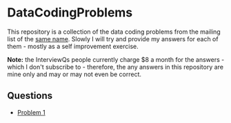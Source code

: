 # DataCodingProblems

This repository is a collection of the data coding problems from the mailing
list of the [same name](https://dailycodingproblem.com/). Slowly I will try and
provide my answers for each of them - mostly as a self improvement exercise.

**Note:** the InterviewQs people currently charge $8 a month for the answers -
which I don't subscribe to - therefore, the any answers in this repository are
mine only and may or may not even be correct.

## Questions

  * [Problem 1](./p_001/README.md)
